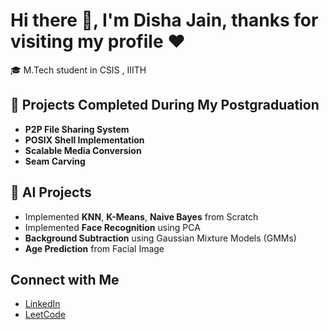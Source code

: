# Hi there 👋, I'm Disha Jain, thanks for visiting my profile ❤️

🎓 M.Tech student in CSIS , IIITH

## 🌱 Projects Completed During My Postgraduation

- **P2P File Sharing System**
- **POSIX Shell Implementation**
- **Scalable Media Conversion**
- **Seam Carving**

## 🤖 AI Projects

- Implemented **KNN**, **K-Means**, **Naive Bayes** from Scratch
- Implemented **Face Recognition** using PCA
- **Background Subtraction** using Gaussian Mixture Models (GMMs)
- **Age Prediction** from Facial Image

## Connect with Me

- [LinkedIn](https://www.linkedin.com/in/disha-jain05/)
- [LeetCode](https://leetcode.com/u/DishaJain05/)



